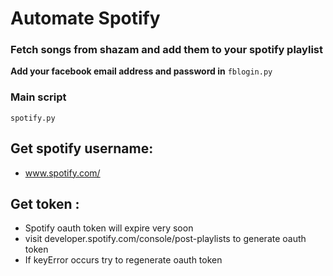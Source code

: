 # Automate Spotify

### Fetch songs from shazam and add them to your spotify playlist

**Add your facebook email address and password in**
 ``fblogin.py ``

### Main script

    spotify.py

## Get spotify username:

* www.spotify.com/
‎
‎
## Get token :
*  Spotify oauth token will expire very soon 
*  visit developer.spotify.com/console/post-playlists to generate oauth token  
*  If keyError occurs try to regenerate oauth token

